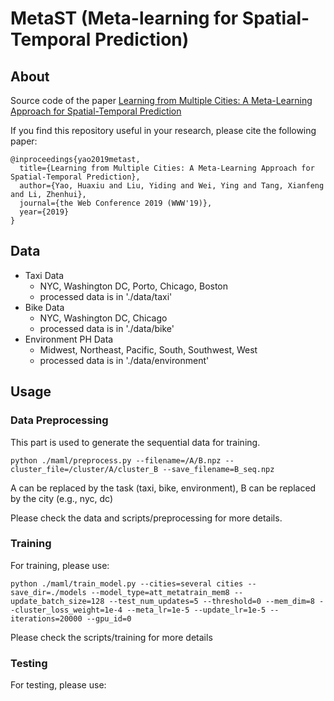 # MetaST (Meta-learning for Spatial-Temporal Prediction)

## About
Source code of the paper [Learning from Multiple Cities: A Meta-Learning Approach for Spatial-Temporal Prediction](https://arxiv.org/abs/1901.08518)

If you find this repository useful in your research, please cite the following paper:
```
@inproceedings{yao2019metast,
  title={Learning from Multiple Cities: A Meta-Learning Approach for Spatial-Temporal Prediction},
  author={Yao, Huaxiu and Liu, Yiding and Wei, Ying and Tang, Xianfeng and Li, Zhenhui},
  journal={the Web Conference 2019 (WWW'19)},
  year={2019} 
}

```

## Data
- Taxi Data
    - NYC, Washington DC, Porto, Chicago, Boston
    - processed data is in './data/taxi'
- Bike Data
    - NYC, Washington DC, Chicago
    - processed data is in './data/bike'
- Environment PH Data
    - Midwest, Northeast, Pacific, South, Southwest, West
    - processed data is in './data/environment'

## Usage

### Data Preprocessing
This part is used to generate the sequential data for training.
```
python ./maml/preprocess.py --filename=/A/B.npz --cluster_file=/cluster/A/cluster_B --save_filename=B_seq.npz
```
A can be replaced by the task (taxi, bike, environment), B can be replaced by the city (e.g., nyc, dc)

Please check the data and scripts/preprocessing for more details.

### Training
For training, please use:
```
python ./maml/train_model.py --cities=several cities --save_dir=./models --model_type=att_metatrain_mem8 --update_batch_size=128 --test_num_updates=5 --threshold=0 --mem_dim=8 --cluster_loss_weight=1e-4 --meta_lr=1e-5 --update_lr=1e-5 --iterations=20000 --gpu_id=0
```

Please check the scripts/training for more details
### Testing
For testing, please use:
